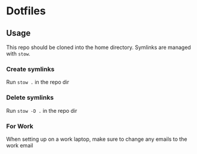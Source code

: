 # Dotfiles

## Usage
This repo should be cloned into the home directory. Symlinks are managed with `stow`.

### Create symlinks
Run `stow .` in the repo dir

### Delete symlinks
Run `stow -D .` in the repo dir

### For Work
When setting up on a work laptop, make sure to change any emails to the work email
